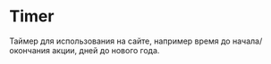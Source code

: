 # Timer
Таймер для использования на сайте, например время до начала/окончания акции, дней до нового года.
